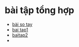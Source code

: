 # bài tập tổng hợp
- [bài so tay](https://www.jdoodle.com/embed/v0/5I7B)
- [bai tap1](https://www.jdoodle.com/embed/v0/5I7L)
- [baitap2](https://www.jdoodle.com/embed/v0/5Axu)
- 

